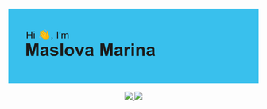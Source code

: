 ![HI HEADER](./imgs/header.png)

<p align="center">
    <a href="https://github.com/anuraghazra/github-readme-stats">
    <img src="https://github-readme-stats.vercel.app/api?username=mymidiii&count_private=truei&show_icons=true&theme=react&hide_border=true" width="47%"/>
    </a>
    <a href="https://git.io/streak-stats">
    <img src="http://github-readme-streak-stats.herokuapp.com?user=MyMiDiII&theme=react&hide_border=true&date_format=M%20j%5B%2C%20Y%5D" width="47%"/> 
    </a>
</p>

